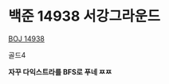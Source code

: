 # 백준 14938 서강그라운드

[BOJ 14938](https://www.acmicpc.net/problem/14938)

골드4
<br/>

**자꾸 다익스트라를 BFS로 푸네 ㅉㅉ**

